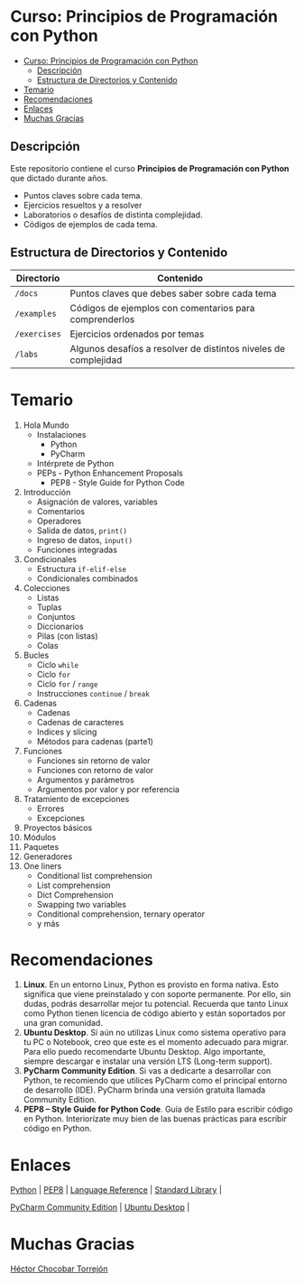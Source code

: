 # Curso: Principios de Programación con Python

<!-- TOC -->
* [Curso: Principios de Programación con Python](#curso-principios-de-programación-con-python)
  * [Descripción](#descripción)
  * [Estructura de Directorios y Contenido](#estructura-de-directorios-y-contenido)
* [Temario](#temario)
* [Recomendaciones](#recomendaciones)
* [Enlaces](#enlaces)
* [Muchas Gracias](#muchas-gracias)
<!-- TOC -->

## Descripción

Este repositorio contiene el curso **Principios de Programación con Python** que dictado durante años. 
- Puntos claves sobre cada tema. 
- Ejercicios resueltos y a resolver 
- Laboratorios o desafíos de distinta complejidad.
- Códigos de ejemplos de cada tema.

## Estructura de Directorios y Contenido

| Directorio   | Contenido                                                       |
|--------------|-----------------------------------------------------------------|
| `/docs`      | Puntos claves que debes saber sobre cada tema                   |
| `/examples`  | Códigos de ejemplos con comentarios para comprenderlos          |
| `/exercises` | Ejercicios ordenados por temas                                  |
| `/labs`      | Algunos desafíos a resolver de distintos niveles de complejidad |

# Temario

1. Hola Mundo
   - Instalaciones
     - Python
     - PyCharm
   - Intérprete de Python
   - PEPs - Python Enhancement Proposals
     - PEP8 - Style Guide for Python Code
2. Introducción
   - Asignación de valores, variables
   - Comentarios
   - Operadores
   - Salida de datos, ```print() ```
   - Ingreso de datos, ```input()```
   - Funciones integradas
3. Condicionales
   - Estructura `if-elif-else`
   - Condicionales combinados
4. Colecciones
   - Listas
   - Tuplas
   - Conjuntos
   - Diccionarios
   - Pilas (con listas)
   - Colas
5. Bucles
   - Ciclo `while`
   - Ciclo `for`
   - Ciclo `for` / `range`
   - Instrucciones `continue` / `break`
6. Cadenas
   - Cadenas
   - Cadenas de caracteres
   - Indices y slicing
   - Métodos para cadenas (parte1)
7. Funciones
   - Funciones sin retorno de valor
   - Funciones con retorno de valor
   - Argumentos y parámetros
   - Argumentos por valor y por referencia
8. Tratamiento de excepciones
   - Errores
   - Excepciones
9. Proyectos básicos
10. Módulos
11. Paquetes
12. Generadores
13. One liners
    - Conditional list comprehension
    - List comprehension
    - Dict Comprehension
    - Swapping two variables
    - Conditional comprehension, ternary operator
    - y más

# Recomendaciones

1. **Linux**. En un entorno Linux, Python es provisto en forma nativa. Esto significa que viene preinstalado y con soporte permanente. Por ello, sin dudas, podrás desarrollar mejor tu potencial. Recuerda que tanto Linux como Python tienen licencia de código abierto y están soportados por una gran comunidad. 
2. **Ubuntu Desktop**. Si aún no utilizas Linux como sistema operativo para tu PC o Notebook, creo que este es el momento adecuado para migrar. Para ello puedo recomendarte Ubuntu Desktop. Algo importante, siempre descargar e instalar una versión LTS (Long-term support).
3. **PyCharm Community Edition**. Si vas a dedicarte a desarrollar con Python, te recomiendo que utilices PyCharm como el principal entorno de desarrollo (IDE). PyCharm brinda una versión gratuita llamada Community Edition.
4. **PEP8 – Style Guide for Python Code**. Guía de Estilo para escribir código en Python. Interiorízate muy bien de las buenas prácticas para escribir código en Python.  

# Enlaces

[Python](https://www.python.org) |
[PEP8](https://peps.python.org/pep-0008/) |
[Language Reference](https://docs.python.org/3/reference/) |
[Standard Library](https://docs.python.org/3/library/index.html) |

[PyCharm Community Edition](https://www.jetbrains.com/pycharm/download/#section=linux) |
[Ubuntu Desktop](https://ubuntu.com/download/desktop) |

# Muchas Gracias

[Héctor Chocobar Torrejón](http://chocobar.net)
